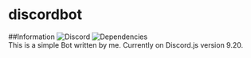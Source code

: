 # discordbot
##Information
![Discord](https://discordapp.com/api/guilds/206530953391243275/embed.png)
![Dependencies](https://david-dm.org/DasWolke/discordbot/status.svg)  
This is a simple Bot written by me. Currently on Discord.js version 9.20.
